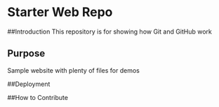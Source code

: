 # Starter Web Repo

##Introduction 
This repository is for showing how Git and GitHub work

## Purpose

Sample website with plenty of files for demos

##Deployment 

##How to Contribute